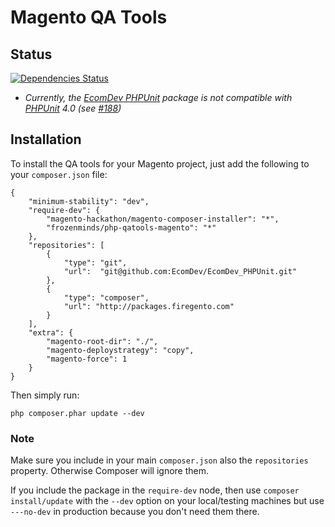 # Magento QA Tools

## Status

[![Dependencies Status](https://depending.in/frozenminds/php-qatools-magento.png)](http://depending.in/frozenminds/php-qatools-magento)

* _Currently, the [EcomDev PHPUnit](https://github.com/EcomDev/EcomDev_PHPUnit) package is not compatible with [PHPUnit](https://github.com/sebastianbergmann/phpunit) 4.0 (see [#188](https://github.com/EcomDev/EcomDev_PHPUnit/pull/188))_

## Installation

To install the QA tools for your Magento project, just add the following to your ```composer.json``` file:

```
{
    "minimum-stability": "dev",
    "require-dev": {
        "magento-hackathon/magento-composer-installer": "*",
        "frozenminds/php-qatools-magento": "*"
    },
    "repositories": [
        {
            "type": "git",
            "url":  "git@github.com:EcomDev/EcomDev_PHPUnit.git"
        },
        {
            "type": "composer",
            "url": "http://packages.firegento.com"
        }
    ],
    "extra": {
        "magento-root-dir": "./",
        "magento-deploystrategy": "copy",
        "magento-force": 1
    }
}
```

Then simply run:

```
php composer.phar update --dev
```

### Note

Make sure you include in your main ```composer.json``` also the ```repositories``` property. Otherwise Composer will ignore them.

If you include the package in the ```require-dev``` node, then use ```composer install/update``` with the ```--dev``` option on your local/testing machines but use ```---no-dev``` in production because you don't need them there.
